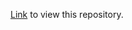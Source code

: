 [Link](https://nbviewer.jupyter.org/github/yusaiwen/liaolab-fmri-seminar/tree/master/) to view this repository.